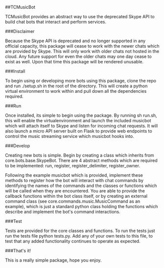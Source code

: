 ##TCMusicBot

TCMusicBot provides an abstract way to use the deprecated Skype API to build chat bots that interact and perform services.

###Disclaimer

Because the Skype API is deprecated and no longer supported in any official capacity, this package will cease to work with the newer
chats which are provided by Skype. This will only work with older chats not hosted in the cloud. Any future support for even the older chats
may one day cease to exist as well. Upon that time this package will be rendered unusable.

###Install

To begin using or developing more bots using this package, clone the repo and run ./setup.sh in the root of the directory.
This will create a python virtual environment to work within and pull down all the dependencies required.

###Run

Once installed, its simple to begin using the package. By running sh run.sh, this will enable the virtualenvironment and launch the included musicbot which
will attach itself to Skype and listen for incoming chat requests.
It will also launch a micro API server built on Flask to provide web endpoints to control the music streaming service which musicbot
hooks into.

###Develop

Creating new bots is simple. Begin by creating a class which inherits from core.bots.base.SkypeBot. There are 4 abstract methods which
are required to be implemented: run, register, register_delimiter, register_owner.

Following the example musicbot which is provided, implement these methods to register how the bot will interact with chat commands by
identifying the names of the commands and the classes or functions which will be called when they are encountered. You are able to provide
the callback functions within the bot class itself, or by creating an external command class (see core.commands.music.MusicCommand as an example),
which is just a standard python class holding the functions which describe and implement the bot's command interactions.

###Test

Tests are provided for the core classes and functions. To run the tests just run the tests file python tests.py. Add any of your own tests to this file,
to test that any added functionality continues to operate as expected.

###That's it!

This is a really simple package, hope you enjoy.
